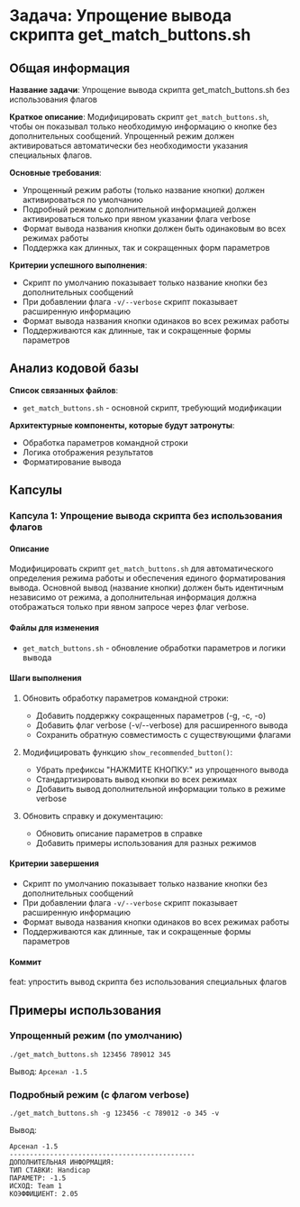 # Задача: Упрощение вывода скрипта get_match_buttons.sh

## Общая информация

**Название задачи**: Упрощение вывода скрипта get_match_buttons.sh без использования флагов

**Краткое описание**: Модифицировать скрипт `get_match_buttons.sh`, чтобы он показывал только необходимую информацию о кнопке без дополнительных сообщений. Упрощенный режим должен активироваться автоматически без необходимости указания специальных флагов.

**Основные требования**:
- Упрощенный режим работы (только название кнопки) должен активироваться по умолчанию
- Подробный режим с дополнительной информацией должен активироваться только при явном указании флага verbose
- Формат вывода названия кнопки должен быть одинаковым во всех режимах работы
- Поддержка как длинных, так и сокращенных форм параметров

**Критерии успешного выполнения**:
- Скрипт по умолчанию показывает только название кнопки без дополнительных сообщений
- При добавлении флага `-v/--verbose` скрипт показывает расширенную информацию
- Формат вывода названия кнопки одинаков во всех режимах работы
- Поддерживаются как длинные, так и сокращенные формы параметров

## Анализ кодовой базы

**Список связанных файлов**:
- `get_match_buttons.sh` - основной скрипт, требующий модификации

**Архитектурные компоненты, которые будут затронуты**:
- Обработка параметров командной строки
- Логика отображения результатов
- Форматирование вывода

## Капсулы

### Капсула 1: Упрощение вывода скрипта без использования флагов

#### Описание
Модифицировать скрипт `get_match_buttons.sh` для автоматического определения режима работы и обеспечения единого форматирования вывода. Основной вывод (название кнопки) должен быть идентичным независимо от режима, а дополнительная информация должна отображаться только при явном запросе через флаг verbose.

#### Файлы для изменения
- `get_match_buttons.sh` - обновление обработки параметров и логики вывода

#### Шаги выполнения
1. Обновить обработку параметров командной строки:
   - Добавить поддержку сокращенных параметров (-g, -c, -o)
   - Добавить флаг verbose (-v/--verbose) для расширенного вывода
   - Сохранить обратную совместимость с существующими флагами

2. Модифицировать функцию `show_recommended_button()`:
   - Убрать префиксы "НАЖМИТЕ КНОПКУ:" из упрощенного вывода
   - Стандартизировать вывод кнопки во всех режимах
   - Добавить вывод дополнительной информации только в режиме verbose

3. Обновить справку и документацию:
   - Обновить описание параметров в справке
   - Добавить примеры использования для разных режимов

#### Критерии завершения
- Скрипт по умолчанию показывает только название кнопки без дополнительных сообщений
- При добавлении флага `-v/--verbose` скрипт показывает расширенную информацию
- Формат вывода названия кнопки одинаков во всех режимах работы
- Поддерживаются как длинные, так и сокращенные формы параметров

#### Коммит
feat: упростить вывод скрипта без использования специальных флагов

## Примеры использования

### Упрощенный режим (по умолчанию)
```
./get_match_buttons.sh 123456 789012 345
```
Вывод: `Арсенал -1.5`

### Подробный режим (с флагом verbose)
```
./get_match_buttons.sh -g 123456 -c 789012 -o 345 -v
```
Вывод:
```
Арсенал -1.5
----------------------------------------------
ДОПОЛНИТЕЛЬНАЯ ИНФОРМАЦИЯ:
ТИП СТАВКИ: Handicap
ПАРАМЕТР: -1.5
ИСХОД: Team 1
КОЭФФИЦИЕНТ: 2.05
``` 